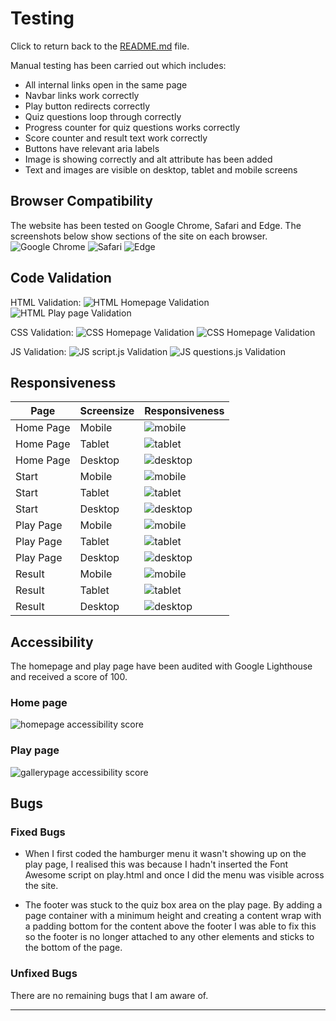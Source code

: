 # Testing

Click to return back to the [README.md](README.md) file. 

Manual testing has been carried out which includes:
- All internal links open in the same page
- Navbar links work correctly
- Play button redirects correctly
- Quiz questions loop through correctly
- Progress counter for quiz questions works correctly
- Score counter and result text work correctly
- Buttons have relevant aria labels
- Image is showing correctly and alt attribute has been added
- Text and images are visible on desktop, tablet and mobile screens

## Browser Compatibility 

The website has been tested on Google Chrome, Safari and Edge. The screenshots below show sections of the site on each browser.
![Google Chrome](documentation/responsiveness/tablet-quiz-page.png)
![Safari](documentation/responsiveness/mobile-homepage.png)
![Edge](documentation/responsiveness/desktop-edge.png)

## Code Validation

HTML Validation:
![HTML Homepage Validation](documentation/codevalidation/index-html-validation.png)
![HTML Play page Validation](documentation/codevalidation/play-html-validation.png)

CSS Validation:
![CSS Homepage Validation](documentation/codevalidation/index-css-validation.png)
![CSS Homepage Validation](documentation/codevalidation/play-css-validation.png)

JS Validation:
![JS script.js Validation](documentation/codevalidation/script-js-validation.png)
![JS questions.js Validation](documentation/codevalidation/questions-js-validation.png)

## Responsiveness

| Page | Screensize | Responsiveness |
| --- | --- | --- |
| Home Page | Mobile | ![mobile](documentation/responsiveness/mobile-homepage.png) |
| Home Page | Tablet | ![tablet](documentation/responsiveness/tablet-homepage.png) |
| Home Page | Desktop | ![desktop](documentation/responsiveness/desktop-homepage.png) |
| Start | Mobile | ![mobile](documentation/responsiveness/mobile-start-quiz-page.png) |
| Start | Tablet | ![tablet](documentation/responsiveness/tablet-start-quiz-page.png) |
| Start | Desktop | ![desktop](documentation/responsiveness/desktop-start-quiz-page.png) |
| Play Page | Mobile | ![mobile](documentation/responsiveness/mobile-quiz-page.png) |
| Play Page | Tablet | ![tablet](documentation/responsiveness/tablet-quiz-page.png) |
| Play Page | Desktop | ![desktop](documentation/responsiveness/desktop-quiz-page.png) |
| Result | Mobile | ![mobile](documentation/responsiveness/mobile-result-page.png) |
| Result | Tablet | ![tablet](documentation/responsiveness/tablet-result-page.png) |
| Result | Desktop | ![desktop](documentation/responsiveness/desktop-result-page.png) |


## Accessibility

The homepage and play page have been audited with Google Lighthouse and received a score of 100.

### Home page

![homepage accessibility score](documentation/accessibility/index-lighthouse.png)

### Play page

![gallerypage accessibility score](documentation/accessibility/play-lighthouse.png)

## Bugs

### Fixed Bugs

- When I first coded the hamburger menu it wasn't showing up on the play page, I realised this was because I hadn't inserted the Font Awesome script on play.html and once I did the menu was visible across the site.

- The footer was stuck to the quiz box area on the play page. By adding a page container with a minimum height and creating a content wrap with a padding bottom for the content above the footer I was able to fix this so the footer is no longer attached to any other elements and sticks to the bottom of the page.

### Unfixed Bugs

There are no remaining bugs that I am aware of.

---